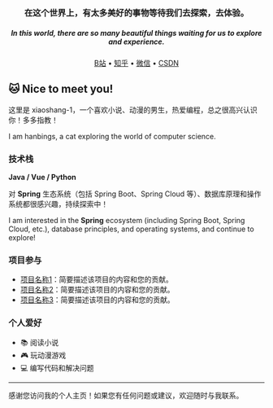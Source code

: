 <h3 align="center">在这个世界上，有太多美好的事物等待我们去探索，去体验。</h3>
<h5 align="center">In this world, there are so many beautiful things waiting for us to explore and experience.</h5>

<p align="center">
  <a target="_blank" href="https://space.bilibili.com/1616222732">B站</a> •
  <a target="_blank" href="https://www.zhihu.com/people/37-2-79-16">知乎</a> •
  <a target="_blank" href="https://voup.cn/wp-content/uploads/2023/06/voup-weixing.jpg">微信</a> •
  <a target="_blank" href="https://blog.csdn.net/m0_62720177">CSDN</a>
</p>

## 🐱 Nice to meet you!

这里是 xiaoshang-1，一个喜欢小说、动漫的男生，热爱编程，总之很高兴认识你！多多指教！

I am hanbings, a cat exploring the world of computer science.

### 技术栈
**Java / Vue / Python**

对 **Spring** 生态系统（包括 Spring Boot、Spring Cloud 等）、数据库原理和操作系统都很感兴趣，持续探索中！

I am interested in the **Spring** ecosystem (including Spring Boot, Spring Cloud, etc.), database principles, and operating systems, and continue to explore!

### 项目参与
- [项目名称1](项目链接)：简要描述该项目的内容和您的贡献。
- [项目名称2](项目链接)：简要描述该项目的内容和您的贡献。
- [项目名称3](项目链接)：简要描述该项目的内容和您的贡献。

### 个人爱好
- 📚 阅读小说
- 🎮 玩动漫游戏
- 💻 编写代码和解决问题

---

感谢您访问我的个人主页！如果您有任何问题或建议，欢迎随时与我联系。
